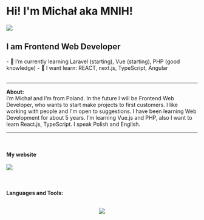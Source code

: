 <h1>Hi! I'm Michał aka MNIH!</h1>
<a href="mailto:mnih.contact@gmail.com">
<img src="https://img.shields.io/badge/Gmail-D14836?style=for-the-badge&logo=gmail&logoColor=white">
</a>
<h2>I am Frontend Web Developer</h2>
- 🌱 I’m currently learning Laravel (starting), Vue (starting), PHP (good knowledge)
- 🌱 I want learn: REACT, next.js, TypeScript, Angular
<br><br>
<hr>
<b> About: </b>
<br>
I’m Michał and I’m from Poland. In the future I will be Frontend Web Developer, who wants to start make projects to first customers. I like working with people and I'm open to suggestions. I have been learning Web Development for about 5 years. I’m learning Vue.js and PHP, also I want to learn React.js, TypeScript. I speak Polish and English.
<hr>
<br><br>
<b>My website</b>
<br><br>
<a href="https://michalfaber.com/">
<img src="https://img.shields.io/badge/website-000000?style=for-the-badge&logo=About.me&logoColor=white">
</a>
<br><br><br><br>
<b>Languages and Tools:</b>
<br><br>
<p align="center">
    <img src="https://skillicons.dev/icons?i=git,github,php,sass,vscode,vue,js,html,bootstrap,css,mysql" />
</p>
